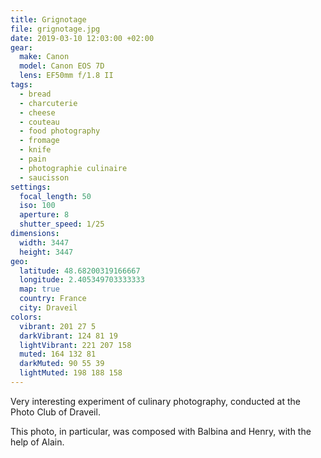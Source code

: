 ```yaml
---
title: Grignotage
file: grignotage.jpg
date: 2019-03-10 12:03:00 +02:00
gear:
  make: Canon
  model: Canon EOS 7D
  lens: EF50mm f/1.8 II
tags:
  - bread
  - charcuterie
  - cheese
  - couteau
  - food photography
  - fromage
  - knife
  - pain
  - photographie culinaire
  - saucisson
settings:
  focal_length: 50
  iso: 100
  aperture: 8
  shutter_speed: 1/25
dimensions:
  width: 3447
  height: 3447
geo:
  latitude: 48.68200319166667
  longitude: 2.405349703333333
  map: true
  country: France
  city: Draveil
colors:
  vibrant: 201 27 5
  darkVibrant: 124 81 19
  lightVibrant: 221 207 158
  muted: 164 132 81
  darkMuted: 90 55 39
  lightMuted: 198 188 158
---
```


Very interesting experiment of culinary photography, conducted at the Photo Club of Draveil.

This photo, in particular, was composed with Balbina and Henry, with the help of Alain.
